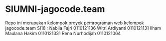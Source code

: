 # SIUMNI-jagocode.team
Repo ini merupakan kelompok proyek pemrograman web kelompok jagocode.team SI18 :
Nabila Fajri 0110121136
Witri Ardiyanti 0110121131
Ilham Maulana Hakim 0110121331
Rena Nurhodijah 0110121064
